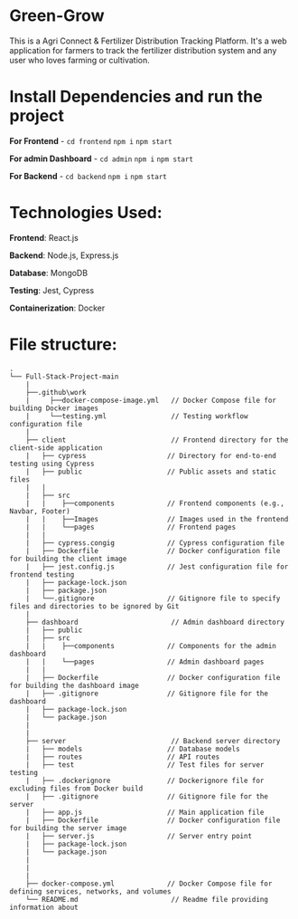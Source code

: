 # Green-Grow
This is  a Agri Connect &amp; Fertilizer Distribution Tracking Platform. It's a web application for farmers to track the fertilizer distribution system and any user who loves farming or cultivation. 

# Install Dependencies and run the project


**For Frontend** - `cd frontend` `npm i` `npm start`

**For admin Dashboard** - `cd admin` `npm i` `npm start`

**For Backend** - `cd backend` `npm i` `npm start`



# Technologies Used:

**Frontend**: React.js

**Backend**: Node.js, Express.js

**Database**: MongoDB

**Testing**: Jest, Cypress

**Containerization**: Docker


# File structure:


```
.
└── Full-Stack-Project-main
    |
    ├──.github\work
    |     ├──docker-compose-image.yml   // Docker Compose file for building Docker images
    |     └──testing.yml                // Testing workflow configuration file
    |
    ├── client                          // Frontend directory for the client-side application
    |   ├── cypress                    // Directory for end-to-end testing using Cypress
    |   ├── public                     // Public assets and static files
    |   |  
    |   ├── src 
    |   |    ├──components             // Frontend components (e.g., Navbar, Footer)
    |   |    ├──Images                 // Images used in the frontend
    |   |    └──pages                  // Frontend pages
    |   |
    |   ├── cypress.congig             // Cypress configuration file
    |   ├── Dockerfile                 // Docker configuration file for building the client image
    |   ├── jest.config.js             // Jest configuration file for frontend testing
    |   ├── package-lock.json
    |   ├── package.json
    |   └──.gitignore                  // Gitignore file to specify files and directories to be ignored by Git
    |
    ├── dashboard                       // Admin dashboard directory
    |   ├── public
    |   ├── src
    |   |    ├──components             // Components for the admin dashboard
    |   |    └──pages                  // Admin dashboard pages
    |   |    
    |   ├── Dockerfile                 // Docker configuration file for building the dashboard image
    |   ├── .gitignore                 // Gitignore file for the dashboard
    |   ├── package-lock.json
    |   └── package.json
    |    
    |   
    ├── server                          // Backend server directory
    |   ├── models                     // Database models
    |   ├── routes                     // API routes
    |   ├── test                       // Test files for server testing
    |   ├── .dockerignore              // Dockerignore file for excluding files from Docker build
    |   ├── .gitignore                 // Gitignore file for the server
    |   ├── app.js                     // Main application file
    |   ├── Dockerfile                 // Docker configuration file for building the server image
    |   ├── server.js                  // Server entry point
    |   ├── package-lock.json
    |   └── package.json
    |   
    |
    |
    ├── docker-compose.yml             // Docker Compose file for defining services, networks, and volumes
    └── README.md                       // Readme file providing information about 
```
